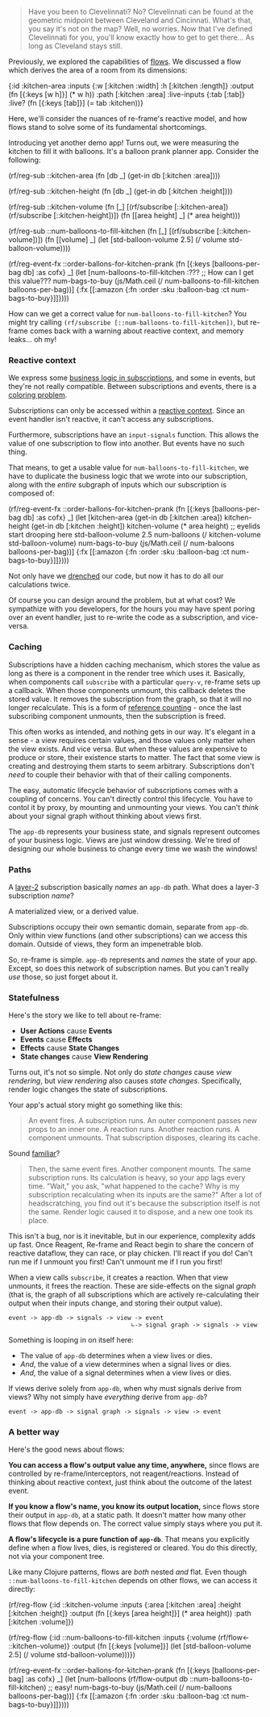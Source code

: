> Have you been to Clevelinnati? No? Clevelinnati can be found at the geometric midpoint between Cleveland and Cincinnati. What's that, you say it's not on the map?
Well, no worries. Now that I've defined Clevelinnati for you, you'll know exactly how to get to get there... As long as Cleveland stays still.

Previously, we explored the capabilities of [flows](/re-frame/Flows).
We discussed a flow which derives the area of a room from its dimensions:

<div class="cm-doc" data-cm-doc-no-eval data-cm-doc-no-edit data-cm-doc-no-result data-cm-doc-no-eval-on-init>
{:id     :kitchen-area
 :inputs {:w [:kitchen :width]
          :h [:kitchen :length]}
 :output (fn [{:keys [w h]}] (* w h))
 :path   [:kitchen :area]
 :live-inputs {:tab [:tab]}
 :live?  (fn [{:keys [tab]}]
           (= tab :kitchen))}
</div>

Here, we'll consider the nuances of re-frame's reactive model, and how flows stand to solve some of its fundamental shortcomings.

Introducing yet another demo app! Turns out, we were measuring the kitchen to fill it with balloons. It's a balloon prank planner app. Consider the following:

<div class="cm-doc" data-cm-doc-no-eval data-cm-doc-no-eval-on-init data-cm-doc-no-edit data-cm-doc-no-result>
(rf/reg-sub
 ::kitchen-area
 (fn [db _] (get-in db [:kitchen :area])))

(rf/reg-sub
 ::kitchen-height
 (fn [db _] (get-in db [:kitchen :height])))

(rf/reg-sub
 ::kitchen-volume
 (fn [_] [(rf/subscribe [::kitchen-area]) (rf/subscribe [::kitchen-height])])
 (fn [[area height] _] (* area  height)))

(rf/reg-sub
 ::num-balloons-to-fill-kitchen
 (fn [_] [(rf/subscribe [::kitchen-volume])])
 (fn [[volume] _] (let [std-balloon-volume 2.5]
                   (/ volume std-balloon-volume))))

(rf/reg-event-fx
 ::order-ballons-for-kitchen-prank
 (fn [{:keys [balloons-per-bag db] :as cofx} _]
   (let [num-balloons-to-fill-kitchen :???     ;; How can I get this value???
         num-bags-to-buy (js/Math.ceil
                          (/ num-balloons-to-fill-kitchen
                             balloons-per-bag))]
     {:fx [[:amazon {:fn :order
                     :sku :balloon-bag
                     :ct num-bags-to-buy}]]})))
</div>

How can we get a correct value for `num-balloons-to-fill-kitchen`? You might try calling `(rf/subscribe [::num-balloons-to-fill-kitchen])`, but re-frame comes back with a warning about reactive context, and memory leaks... oh my!

### Reactive context

We express some [business logic in subscriptions](https://github.com/day8/re-frame/issues/753), and some in events, but they're not really compatible.
Between subscriptions and events, there is a [coloring problem](https://journal.stuffwithstuff.com/2015/02/01/what-color-is-your-function/).

Subscriptions can only be accessed within a [reactive context](/re-frame/FAQs/UseASubscriptionInAnEventHandler).
Since an event handler isn't reactive, it can't access any subscriptions.

Furthermore, subscriptions have an `input-signals` function. This allows the value of one subscription to flow into another. But events have no such thing.

That means, to get a usable value for `num-balloons-to-fill-kitchen`, we have to duplicate the business logic that we wrote into our subscription, along with the *entire* subgraph of inputs which our subscription is composed of:

<div class="cm-doc" data-cm-doc-no-eval data-cm-doc-no-edit data-cm-doc-no-result data-cm-doc-no-eval-on-init>
(rf/reg-event-fx
 ::order-ballons-for-kitchen-prank
 (fn [{:keys [balloons-per-bag db] :as cofx} _]
   (let [kitchen-area (get-in db [:kitchen :area])
         kitchen-height (get-in db [:kitchen :height])
         kitchen-volume (* area height)      ;; eyelids start drooping here
         std-balloon-volume 2.5              
         num-balloons (/ kitchen-volume std-balloon-volume)
         num-bags-to-buy (js/Math.ceil
                          (/ num-baloons balloons-per-bag))]
     {:fx [[:amazon {:fn :order
                     :sku :balloon-bag
                     :ct num-bags-to-buy}]]})))
</div>

Not only have we [drenched](https://en.wikipedia.org/wiki/Don%27t_repeat_yourself) our code, but now it has to do all our calculations twice.

Of course you can design around the problem, but at what cost?
We sympathize with you developers, for the hours you may have spent poring over an event handler, just to re-write the code as a subscription, and vice-versa.

### Caching

Subscriptions have a hidden caching mechanism, which stores the value as long as there is a component in the render tree which uses it. 
Basically, when components call `subscribe` with a particular `query-v`, re-frame sets up a callback. 
When those components unmount, this callback deletes the stored value. 
It removes the subscription from the graph, so that it will no longer recalculate. 
This is a form of [reference counting](https://en.wikipedia.org/wiki/Reference_counting) - once the last subscribing component unmounts, then the subscription is freed.

This often works as intended, and nothing gets in our way. 
It's elegant in a sense - a view requires certain values, and those values only matter when the view exists. And vice versa. 
But when these values are expensive to produce or store, their existence starts to matter. 
The fact that some view is creating and destroying them starts to seem arbitrary. 
Subscriptions don't *need* to couple their behavior with that of their calling components.

The easy, automatic lifecycle behavior of subscriptions comes with a coupling of concerns. You can't directly control this lifecycle. 
You have to contol it by proxy, by mounting and unmounting your views. You can't *think* about your signal graph without thinking about views first.

The `app-db` represents your business state, and signals represent outcomes of your business logic. Views are just window dressing. 
We're tired of designing our whole business to change every time we wash the windows!

### Paths

A [layer-2](/re-frame/subscriptions/#the-four-layers) subscription basically *names* an `app-db` path. What does a layer-3 subscription *name*?

A materialized view, or a derived value.

Subscriptions occupy their own semantic domain, separate from `app-db`. Only within view functions (and other subscriptions) can we access this domain. Outside of views, they form an impenetrable blob.

So, re-frame is simple. `app-db` represents and *names* the state of your app. Except, so does this network of subscription names. But you can't really *use* those, so just forget about it.

### Statefulness

Here's the story we like to tell about re-frame:

- **User Actions** cause **Events**
- **Events** cause **Effects**
- **Effects** cause **State Changes**
- **State changes** cause **View Rendering**

Turns out, it's not so simple. 
Not only do *state changes* cause *view rendering*, but *view rendering* also causes *state changes*.
Specifically, render logic changes the state of subscriptions.

Your app's actual story might go something like this:

> An event fires. A subscription runs. An outer component passes new props to an inner one. A reaction runs. Another reaction runs. A component unmounts. That subscription disposes, clearing its cache.

Sound [familiar](https://github.com/day8/re-frame/discussions/776)?

> Then, the same event fires. Another component mounts. The same subscription runs. Its calculation is heavy, so your app lags every time.
> "Wait," you ask, "what happened to the cache? Why is my subscription recalculating when its inputs are the same?"
> After a lot of headscratching, you find out it's because the subscription itself is not the same. Render logic caused it to dispose, and a new one took its place.

This isn't a bug, nor is it inevitable, but in our experience, complexity adds up fast. 
Once Reagent, Re-frame and React begin to share the concern of reactive dataflow, they can race, or play chicken. 
I'll react if you do! Can't run me if I unmount you first! Can't unmount me if I run you first!

When a view calls `subscribe`, it creates a reaction. When that view unmounts, it frees the reaction. 
These are side-effects on the signal *graph* 
(that is, the graph of all subscriptions which are actively re-calculating their output when their inputs change, and storing their output value).

```
event -> app-db -> signals -> view -> event
                                  ∟-> signal graph -> signals -> view
```

Something is looping in on itself here:

- The value of `app-db` determines when a view lives or dies.
- *And*, the value of a view determines when a signal lives or dies. 
- *And*, the value of a signal determines when a view lives or dies.

If views derive solely from `app-db`, when why must signals derive from views?
Why not simply have *everything* derive from `app-db`?

`event -> app-db -> signal graph -> signals -> view -> event`

### A better way

Here's the good news about flows:

__You can access a flow's output value any time, anywhere,__ since flows are controlled by re-frame/interceptors, not reagent/reactions. 
Instead of thinking about reactive context, just think about the outcome of the latest event.

__If you know a flow's name, you know its output location,__ since flows store their output in `app-db`, at a static path. 
It doesn't matter how many other flows that flow depends on. The correct value simply stays where you put it.

__A flow's lifecycle is a pure function of `app-db`__. 
That means you explicitly define when a flow lives, dies, is registered or cleared. You do this directly, not via your component tree.

Like many Clojure patterns, flows are *both* nested *and* flat. 
Even though `::num-balloons-to-fill-kitchen` depends on other flows, we can access it directly:

<div class="cm-doc" data-cm-doc-no-edit data-cm-doc-no-result data-cm-doc-no-eval-on-init>
(rf/reg-flow
 {:id ::kitchen-volume
  :inputs {:area [:kitchen :area]
           :height [:kitchen :height]}
  :output (fn [{:keys [area height]}]
            (* area height))
  :path [:kitchen :volume]})

(rf/reg-flow
 {:id ::num-balloons-to-fill-kitchen
  :inputs {:volume (rf/flow<- ::kitchen-volume)}
  :output (fn [{:keys [volume]}]
            (let [std-balloon-volume 2.5]
               (/ volume std-balloon-volume)))})

(rf/reg-event-fx
 ::order-ballons-for-kitchen-prank
 (fn [{:keys [balloons-per-bag] :as cofx} _]
   (let [num-balloons (rf/flow-output db ::num-balloons-to-fill-kitchen) ;; easy!
         num-bags-to-buy (js/Math.ceil
                          (/ num-balloons
                             balloons-per-bag))]
     {:fx [[:amazon {:fn :order
                     :sku :balloon-bag
                     :ct num-bags-to-buy}]]})))
</div>
